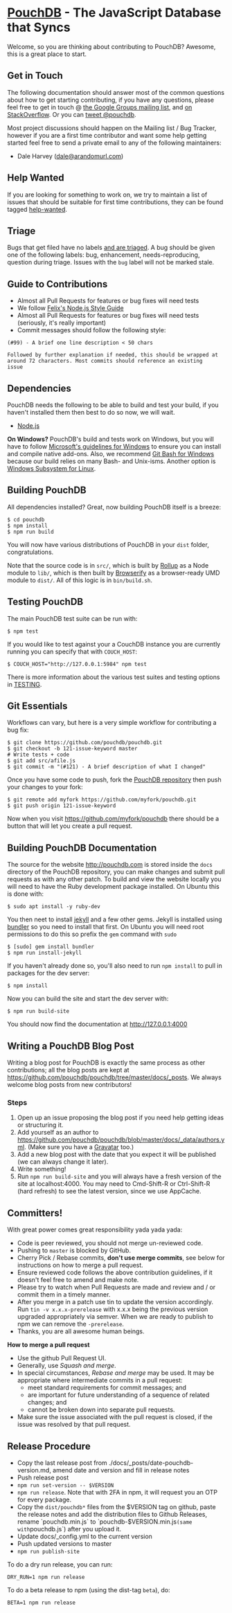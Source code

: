 [PouchDB](http://pouchdb.com/) - The JavaScript Database that Syncs
==================================================

Welcome, so you are thinking about contributing to PouchDB? Awesome, this is a great place to start.

Get in Touch
------------

The following documentation should answer most of the common questions about how to get starting contributing, if you have any questions, please feel free to get in touch @ [the Google Groups mailing list](https://groups.google.com/forum/#!forum/pouchdb), and [on StackOverflow](http://stackoverflow.com/questions/tagged/pouchdb). Or you can [tweet @pouchdb](http://twitter.com/pouchdb).

Most project discussions should happen on the Mailing list / Bug Tracker, however if you are a first time contributor and want some help getting started feel free to send a private email to any of the following maintainers:

 * Dale Harvey (dale@arandomurl.com)

Help Wanted
----------------

If you are looking for something to work on, we try to maintain a list of issues that should be suitable for first time contributions, they can be found tagged [help-wanted](https://github.com/pouchdb/pouchdb/issues?labels=help-wanted&state=open).

Triage
----------------

Bugs that get filed have no labels [and are triaged](https://github.com/pouchdb/pouchdb/issues?q=is%3Aissue+is%3Aopen+no%3Alabel). A bug should be given one of the following labels: bug, enhancement, needs-reproducing, question during triage. Issues with the `bug` label will not be marked stale.


Guide to Contributions
--------------------------------------

  * Almost all Pull Requests for features or bug fixes will need tests
  * We follow [Felix's Node.js Style Guide](https://github.com/felixge/node-style-guide)
  * Almost all Pull Requests for features or bug fixes will need tests (seriously, it's really important)
  * Commit messages should follow the following style:

```
(#99) - A brief one line description < 50 chars

Followed by further explanation if needed, this should be wrapped at
around 72 characters. Most commits should reference an existing
issue
```

Dependencies
--------------------------------------

PouchDB needs the following to be able to build and test your build, if you haven't installed them then best to do so now, we will wait.

  * [Node.js](http://nodejs.org/)

**On Windows?** PouchDB's build and tests work on Windows, but you will have to follow [Microsoft's guidelines for Windows](https://github.com/Microsoft/nodejs-guidelines/blob/master/windows-environment.md#environment-setup-and-configuration) to ensure you can install and compile native add-ons. Also, we recommend [Git Bash for Windows](https://git-scm.com/download/win) because our build relies on many Bash- and Unix-isms. Another option is [Windows Subsystem for Linux](https://en.wikipedia.org/wiki/Windows_Subsystem_for_Linux).

Building PouchDB
--------------------------------------

All dependencies installed? Great, now building PouchDB itself is a breeze:

    $ cd pouchdb
    $ npm install
    $ npm run build

You will now have various distributions of PouchDB in your `dist` folder, congratulations.

Note that the source code is in `src/`, which is built by [Rollup](http://rollupjs.org/) as a
Node module to `lib/`, which is then built by [Browserify](http://browserify.com/) as a browser-ready
UMD module to `dist/`. All of this logic is in `bin/build.sh`.

Testing PouchDB
--------------------------------------

The main PouchDB test suite can be run with:

    $ npm test

If you would like to test against your a CouchDB instance you are currently running you can specify that with `COUCH_HOST`:

    $ COUCH_HOST="http://127.0.0.1:5984" npm test

There is more information about the various test suites and testing options in [TESTING](./TESTING.md).

Git Essentials
--------------------------------------

Workflows can vary, but here is a very simple workflow for contributing a bug fix:

    $ git clone https://github.com/pouchdb/pouchdb.git
    $ git checkout -b 121-issue-keyword master
    # Write tests + code
    $ git add src/afile.js
    $ git commit -m "(#121) - A brief description of what I changed"

Once you have some code to push, fork the [PouchDB repository](https://github.com/pouchdb/pouchdb) then push your changes to your fork:

    $ git remote add myfork https://github.com/myfork/pouchdb.git
    $ git push origin 121-issue-keyword

Now when you visit https://github.com/myfork/pouchdb there should be a button that will let you create a pull request.

Building PouchDB Documentation
--------------------------------------

The source for the website http://pouchdb.com is stored inside the `docs` directory of the PouchDB repository, you can make changes and submit pull requests as with any other patch. To build and view the website locally you will need to have the Ruby development package installed.
On Ubuntu this is done with:

    $ sudo apt install -y ruby-dev

You then neet to install [jekyll](http://jekyllrb.com/) and a few other gems. Jekyll is installed using [bundler](http://bundler.io/) so you need to install that first.
On Ubuntu you will need root permissions to do this so prefix the ```gem``` command with ```sudo```

    $ [sudo] gem install bundler
    $ npm run install-jekyll

If you haven't already done so, you'll also need to run `npm install` to pull in packages for the dev server:

    $ npm install

Now you can build the site and start the dev server with:

    $ npm run build-site

You should now find the documentation at http://127.0.0.1:4000

Writing a PouchDB Blog Post
--------------------------------------

Writing a blog post for PouchDB is exactly the same process as other contributions; all the blog posts are kept at https://github.com/pouchdb/pouchdb/tree/master/docs/_posts. We always welcome blog posts from new contributors!

### Steps

1. Open up an issue proposing the blog post if you need help getting ideas or structuring it.
2. Add yourself as an author to https://github.com/pouchdb/pouchdb/blob/master/docs/_data/authors.yml. (Make sure you have a [Gravatar](http://en.gravatar.com/) too.)
3. Add a new blog post with the date that you expect it will be published (we can always change it later).
4. Write something!
5. Run `npm run build-site` and you will always have a fresh version of the site at localhost:4000. You may need to Cmd-Shift-R or Ctrl-Shift-R (hard refresh) to see the latest version, since we use AppCache.

Committers!
--------------

With great power comes great responsibility yada yada yada:

 * Code is peer reviewed, you should not merge un-reviewed code.
 * Pushing to `master` is blocked by GitHub.
 * Cherry Pick / Rebase commits, **don't use merge commits**, see below for instructions on how to
 merge a pull request.
 * Ensure reviewed code follows the above contribution guidelines, if it doesn't feel free to amend and make note.
 * Please try to watch when Pull Requests are made and review and / or commit them in a timely manner.
 * After you merge in a patch use tin to update the version accordingly. Run `tin -v x.x.x-prerelease` with x.x.x being the previous version upgraded appropriately via semver. When we are ready to publish to npm we can remove the `-prerelease`.
 * Thanks, you are all awesome human beings.

**How to merge a pull request**
  * Use the github Pull Request UI.
  * Generally, use _Squash and merge_.
  * In special circumstances, _Rebase and merge_ may be used.  It may be appropriate where intermediate commits in a pull request:
    * meet standard requirements for commit messages; and
    * are important for future understanding of a sequence of related changes; and
    * cannot be broken down into separate pull requests.
  * Make sure the issue associated with the pull request is closed, if the issue was resolved by that pull request.

Release Procedure
-----------------

 * Copy the last release post from ./docs/_posts/date-pouchdb-version.md, amend date and version and fill in release notes
 * Push release post
 * `npm run set-version -- $VERSION`
 * `npm run release`. Note that with 2FA in npm, it will request you an OTP for every package.
 * Copy the `dist/pouchdb*` files from the $VERSION tag on github, paste the release notes and add the distribution files to Github Releases, rename `pouchdb.min.js` to `pouchdb-$VERSION.min.js` (same with `pouchdb.js`) after you upload it.
 * Update docs/_config.yml to the current version
 * Push updated versions to master
 * `npm run publish-site`

To do a dry run release, you can run:

    DRY_RUN=1 npm run release

To do a beta release to npm (using the dist-tag `beta`), do:

    BETA=1 npm run release

